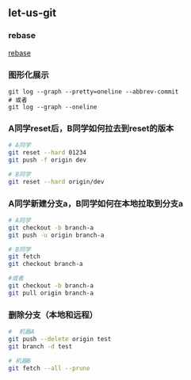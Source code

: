 ## let-us-git


### rebase
[rebase](https://git-scm.com/book/en/v2/Git-Branching-Rebasing)

###  图形化展示
```
git log --graph --pretty=oneline --abbrev-commit
# 或者
git log --graph --oneline
```

### A同学reset后，B同学如何拉去到reset的版本

```bash
# A同学
git reset --hard 01234
git push -f origin dev

# B同学
git reset --hard origin/dev
```

### A同学新建分支a，B同学如何在本地拉取到分支a

```bash
# A同学
git checkout -b branch-a
git push -u origin branch-a

# B同学
git fetch
git checkout branch-a

#或者
git checkout -b branch-a
git pull origin branch-a
```

### 删除分支（本地和远程）

```bash
#  机器A
git push --delete origin test
git branch -d test

# 机器B
git fetch --all --prune
```

